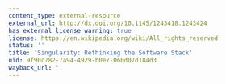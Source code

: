 ```yaml
---
content_type: external-resource
external_url: http://dx.doi.org/10.1145/1243418.1243424
has_external_license_warning: true
license: https://en.wikipedia.org/wiki/All_rights_reserved
status: ''
title: 'Singularity: Rethinking the Software Stack'
uid: 9f90c782-7a94-4929-b0e7-060d07d184d3
wayback_url: ''
---
```

